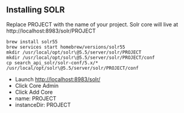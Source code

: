 ## Installing SOLR

Replace PROJECT with the name of your project. Solr core will live at http://localhost:8983/solr/PROJECT

```
brew install solr55
brew services start homebrew/versions/solr55
mkdir /usr/local/opt/solr\@5.5/server/solr/PROJECT
mkdir /usr/local/opt/solr\@5.5/server/solr/PROJECT/conf
cp search_api_solr/solr-conf/5.x/* /usr/local/opt/solr\@5.5/server/solr/PROJECT/conf
```

- Launch [http://localhost:8983/solr/](http://localhost:8983/solr/)
- Click Core Admin
- Click Add Core
- name: PROJECT
- instanceDir: PROJECT
